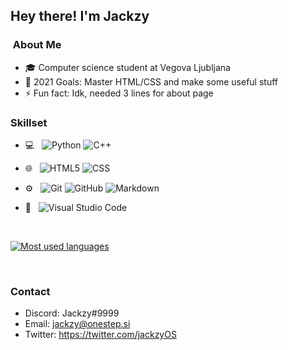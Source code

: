 <h2> Hey there! I'm Jackzy

<h3>&nbsp;About Me </h3>

- 🎓 Computer science student at Vegova Ljubljana
- 🥅 2021 Goals: Master HTML/CSS and make some useful stuff
- ⚡ Fun fact: Idk, needed 3 lines for about page 

<h3> Skillset </h3>

- 💻 &nbsp;
  ![Python](https://img.shields.io/badge/-Python-333333?style=flat&logo=python)
  ![C++](https://img.shields.io/badge/-C++-333333?style=flat&logo=C%2B%2B&logoColor=00599C)
  
- 🌐 &nbsp;
  ![HTML5](https://img.shields.io/badge/-HTML5-333333?style=flat&logo=HTML5)
  ![CSS](https://img.shields.io/badge/-CSS-333333?style=flat&logo=CSS3&logoColor=1572B6)
- ⚙️ &nbsp;
  ![Git](https://img.shields.io/badge/-Git-333333?style=flat&logo=git)
  ![GitHub](https://img.shields.io/badge/-GitHub-333333?style=flat&logo=github)
  ![Markdown](https://img.shields.io/badge/-Markdown-333333?style=flat&logo=markdown)
- 🔧 &nbsp;
  ![Visual Studio Code](https://img.shields.io/badge/-Visual%20Studio%20Code-333333?style=flat&logo=visual-studio-code&logoColor=007ACC)

<br/>

[![Most used languages](https://github-readme-stats.vercel.app/api/top-langs/?username=jackzyOS&langs_count=5&theme=tokyonight)](https://github.com/jackzyOS/github-readme-stats)

<br/>

<h3>Contact </h3>

- Discord: Jackzy#9999
- Email: jackzy@onestep.si
- Twitter: https://twitter.com/jackzyOS
